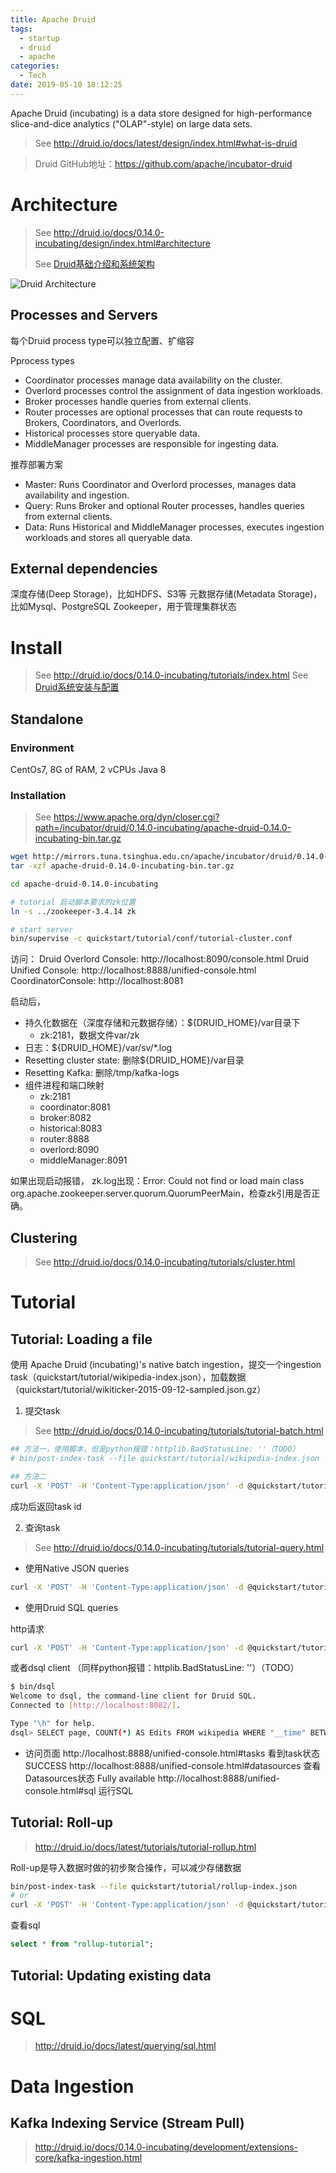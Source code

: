 ```yaml
---
title: Apache Druid
tags:
  - startup
  - druid
  - apache
categories:
  - Tech
date: 2019-05-10 18:12:25
---
```


Apache Druid (incubating) is a data store designed for high-performance slice-and-dice analytics ("OLAP"-style) on large data sets. 

> See http://druid.io/docs/latest/design/index.html#what-is-druid

> Druid GitHub地址：https://github.com/apache/incubator-druid

<!-- more -->


# Architecture

> See http://druid.io/docs/0.14.0-incubating/design/index.html#architecture
>
> See [Druid基础介绍和系统架构](https://www.jianshu.com/p/2347abf563df)

![Druid Architecture](http://druid.io/docs/img/druid-architecture.png "Druid Architecture")

## Processes and Servers

每个Druid process type可以独立配置、扩缩容

Pprocess types
- Coordinator processes manage data availability on the cluster.
- Overlord processes control the assignment of data ingestion workloads.
- Broker processes handle queries from external clients.
- Router processes are optional processes that can route requests to Brokers, Coordinators, and Overlords.
- Historical processes store queryable data.
- MiddleManager processes are responsible for ingesting data.

推荐部署方案
- Master: Runs Coordinator and Overlord processes, manages data availability and ingestion.
- Query: Runs Broker and optional Router processes, handles queries from external clients.
- Data: Runs Historical and MiddleManager processes, executes ingestion workloads and stores all queryable data.

## External dependencies
深度存储(Deep Storage)，比如HDFS、S3等
元数据存储(Metadata Storage)，比如Mysql、PostgreSQL
Zookeeper，用于管理集群状态


# Install

> See http://druid.io/docs/0.14.0-incubating/tutorials/index.html
> See [Druid系统安装与配置](https://www.jianshu.com/p/a4b8bf4c82b9)

## Standalone

### Environment
CentOs7, 8G of RAM, 2 vCPUs
Java 8

### Installation
> See https://www.apache.org/dyn/closer.cgi?path=/incubator/druid/0.14.0-incubating/apache-druid-0.14.0-incubating-bin.tar.gz

```sh
wget http://mirrors.tuna.tsinghua.edu.cn/apache/incubator/druid/0.14.0-incubating/apache-druid-0.14.0-incubating-bin.tar.gz
tar -xzf apache-druid-0.14.0-incubating-bin.tar.gz

cd apache-druid-0.14.0-incubating

# tutorial 启动脚本要求的zk位置
ln -s ../zookeeper-3.4.14 zk

# start server
bin/supervise -c quickstart/tutorial/conf/tutorial-cluster.conf
```

访问：
Druid Overlord Console: http://localhost:8090/console.html
Druid Unified Console: http://localhost:8888/unified-console.html
CoordinatorConsole: http://localhost:8081

启动后，
- 持久化数据在（深度存储和元数据存储）：${DRUID_HOME}/var目录下
  - zk:2181，数据文件var/zk
- 日志：${DRUID_HOME}/var/sv/*.log
- Resetting cluster state: 删除${DRUID_HOME}/var目录
- Resetting Kafka: 删除/tmp/kafka-logs
- 组件进程和端口映射
  - zk:2181
  - coordinator:8081
  - broker:8082
  - historical:8083
  - router:8888
  - overlord:8090
  - middleManager:8091

如果出现启动报错， zk.log出现：Error: Could not find or load main class org.apache.zookeeper.server.quorum.QuorumPeerMain，检查zk引用是否正确。


## Clustering
> See http://druid.io/docs/0.14.0-incubating/tutorials/cluster.html


# Tutorial

## Tutorial: Loading a file

使用 Apache Druid (incubating)'s native batch ingestion，提交一个ingestion task（quickstart/tutorial/wikipedia-index.json），加载数据（quickstart/tutorial/wikiticker-2015-09-12-sampled.json.gz）

1. 提交task

> See http://druid.io/docs/0.14.0-incubating/tutorials/tutorial-batch.html

```sh
## 方法一，使用脚本，但是python报错：httplib.BadStatusLine: ''（TODO）
# bin/post-index-task --file quickstart/tutorial/wikipedia-index.json 

## 方法二
curl -X 'POST' -H 'Content-Type:application/json' -d @quickstart/tutorial/wikipedia-index.json http://localhost:8090/druid/indexer/v1/task # 使用ip
```
成功后返回task id

2. 查询task

> See http://druid.io/docs/0.14.0-incubating/tutorials/tutorial-query.html

- 使用Native JSON queries
```sh
curl -X 'POST' -H 'Content-Type:application/json' -d @quickstart/tutorial/wikipedia-top-pages.json http://localhost:8082/druid/v2?pretty # 使用ip
```

- 使用Druid SQL queries

http请求
```sh
curl -X 'POST' -H 'Content-Type:application/json' -d @quickstart/tutorial/wikipedia-top-pages-sql.json http://localhost:8082/druid/v2/sql # 使用ip
```

或者dsql client （同样python报错：httplib.BadStatusLine: ''）（TODO）
```sh
$ bin/dsql
Welcome to dsql, the command-line client for Druid SQL.
Connected to [http://localhost:8082/].

Type "\h" for help.
dsql> SELECT page, COUNT(*) AS Edits FROM wikipedia WHERE "__time" BETWEEN TIMESTAMP '2015-09-12 00:00:00' AND TIMESTAMP '2015-09-13 00:00:00' GROUP BY page ORDER BY Edits DESC LIMIT 10;
```

- 访问页面
http://localhost:8888/unified-console.html#tasks 看到task状态SUCCESS
http://localhost:8888/unified-console.html#datasources 查看Datasources状态 Fully available
http://localhost:8888/unified-console.html#sql 运行SQL


## Tutorial: Roll-up
> http://druid.io/docs/latest/tutorials/tutorial-rollup.html

Roll-up是导入数据时做的初步聚合操作，可以减少存储数据

```sh
bin/post-index-task --file quickstart/tutorial/rollup-index.json 
# or
curl -X 'POST' -H 'Content-Type:application/json' -d @quickstart/tutorial/rollup-index.json http://localhost:8090/druid/indexer/v1/task # 使用ip
```
查看sql
```sql
select * from "rollup-tutorial";
```

## Tutorial: Updating existing data

# SQL

> http://druid.io/docs/latest/querying/sql.html

# Data Ingestion

## Kafka Indexing Service (Stream Pull)
> http://druid.io/docs/0.14.0-incubating/development/extensions-core/kafka-ingestion.html